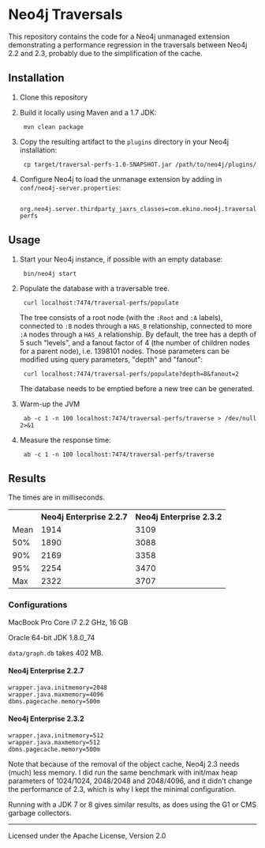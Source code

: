 # Neo4j Traversals

This repository contains the code for a Neo4j unmanaged extension demonstrating a performance regression in the 
traversals between Neo4j 2.2 and 2.3, probably due to the simplification of the cache.

## Installation

1. Clone this repository
1. Build it locally using Maven and a 1.7 JDK:

        mvn clean package
    
1. Copy the resulting artifact to the `plugins` directory in your Neo4j installation:

        cp target/traversal-perfs-1.0-SNAPSHOT.jar /path/to/neo4j/plugins/
        
1. Configure Neo4j to load the unmanage extension by adding in `conf/neo4j-server.properties`:

        org.neo4j.server.thirdparty_jaxrs_classes=com.ekino.neo4j.traversal=/traversal-perfs

## Usage

1. Start your Neo4j instance, if possible with an empty database:

        bin/neo4j start
        
1. Populate the database with a traversable tree.
        
        curl localhost:7474/traversal-perfs/populate
        
    The tree consists of a root node (with the `:Root` and `:A` labels), connected to `:B` nodes through a `HAS_B`
    relationship, connected to more `:A` nodes through a `HAS_A` relationship. By default, the tree has a depth of 5 
    such "levels", and a fanout factor of 4 (the number of children nodes for a parent node), i.e. 1398101 nodes.
    Those parameters can be modified using query parameters, "depth" and "fanout":
     
        curl localhost:7474/traversal-perfs/populate?depth=8&fanout=2
        
     The database needs to be emptied before a new tree can be generated.
        
1. Warm-up the JVM
        
        ab -c 1 -n 100 localhost:7474/traversal-perfs/traverse > /dev/null 2>&1

1. Measure the response time:

        ab -c 1 -n 100 localhost:7474/traversal-perfs/traverse

## Results

The times are in milliseconds.

<table>
  <tr>
    <th></th>
    <th>Neo4j Enterprise 2.2.7</th>
    <th>Neo4j Enterprise 2.3.2</th>
  </tr>
  <tr>
    <td>Mean</td>
    <td>1914</td>
    <td>3109</td>
  </tr>
  <tr>
    <td>50%</td>
    <td>1890</td>
    <td>3088</td>
  </tr>
  <tr>
    <td>90%</td>
    <td>2169</td>
    <td>3358</td>
  </tr>
  <tr>
    <td>95%</td>
    <td>2254</td>
    <td>3470</td>
  </tr>
  <tr>
    <td>Max</td>
    <td>2322</td>
    <td>3707</td>
  </tr>
</table>

### Configurations

MacBook Pro Core i7 2.2 GHz, 16 GB

Oracle 64-bit JDK 1.8.0_74

`data/graph.db` takes 402 MB.

#### Neo4j Enterprise 2.2.7

    wrapper.java.initmemory=2048
    wrapper.java.maxmemory=4096
    dbms.pagecache.memory=500m

#### Neo4j Enterprise 2.3.2

    wrapper.java.initmemory=512
    wrapper.java.maxmemory=512
    dbms.pagecache.memory=500m
    
Note that because of the removal of the object cache, Neo4j 2.3 needs (much) less memory. I did run the same benchmark
with init/max heap parameters of 1024/1024, 2048/2048 and 2048/4096, and it didn't change the performance of 2.3, which
is why I kept the minimal configuration.

Running with a JDK 7 or 8 gives similar results, as does using the G1 or CMS garbage collectors.

------

Licensed under the Apache License, Version 2.0
